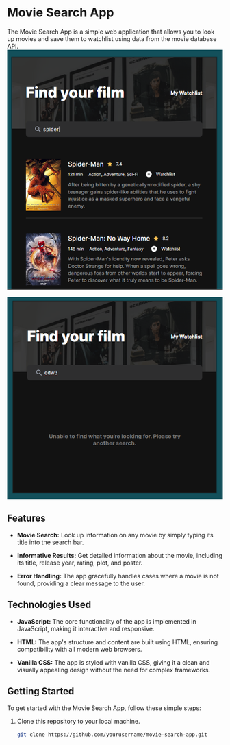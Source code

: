 # Movie Search App

The Movie Search App is a simple web application that allows you to look up movies and save them to watchlist using data from the movie database API.
![Movie Search App Screenshot](first_ss.png)

![Movie Search App Screenshot](second_ss.png)

## Features

- **Movie Search:** Look up information on any movie by simply typing its title into the search bar.

- **Informative Results:** Get detailed information about the movie, including its title, release year, rating, plot, and poster.

- **Error Handling:** The app gracefully handles cases where a movie is not found, providing a clear message to the user.

## Technologies Used

- **JavaScript:** The core functionality of the app is implemented in JavaScript, making it interactive and responsive.

- **HTML:** The app's structure and content are built using HTML, ensuring compatibility with all modern web browsers.

- **Vanilla CSS:** The app is styled with vanilla CSS, giving it a clean and visually appealing design without the need for complex frameworks.

## Getting Started

To get started with the Movie Search App, follow these simple steps:

1. Clone this repository to your local machine.

   ```bash
   git clone https://github.com/yourusername/movie-search-app.git
